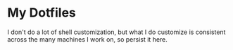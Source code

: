 My Dotfiles
===========

I don't do a lot of shell customization, but what I do customize is consistent
across the many machines I work on, so persist it here.
